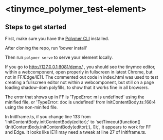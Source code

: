 # \<tinymce_polymer_test-element\>



## Steps to get started

First, make sure you have the [Polymer CLI](https://www.npmjs.com/package/polymer-cli) installed. 

After cloning the repo, run 'bower install'

Then run `polymer serve` to serve your element locally.

If you go to http://127.0.0.1:8081/demo/ , you should see the tinymce editor, within a webcomponent, open properly in fullscreen in latest Chrome, but not in FF/Edge/IE11. The commented out code in index.html was used to test creating a fullscreen editor not within a webcomponent, but still on a page loading shadow-dom polyfills, to show that it works fine in all browsers.

The error that shows up in FF is 'TypeError: m is undefined' using the minified file, or 'TypeError: doc is undefined' from InitContentBody.ts:168:4 using the non-minifed file.

In InitIframe.ts, if you change line 133 from 'InitContentBody.initContentBody(editor);' to 'setTimeout(function() {InitContentBody.initContentBody(editor);}, 0);', it appears to work for FF and Edge. It looks like IE11 may need a tweak at line 27 of InitIframe.ts.


